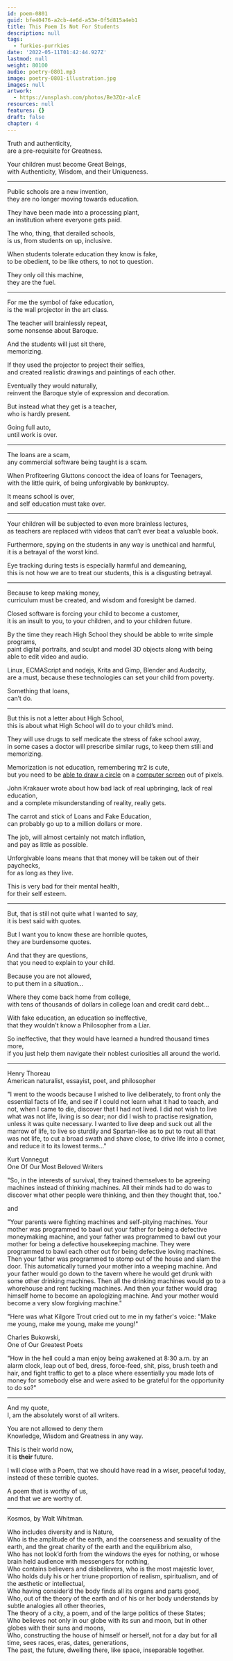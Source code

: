 ```yaml
---
id: poem-0801
guid: bfe40476-a2cb-4e6d-a53e-0f5d815a4eb1
title: This Poem Is Not For Students
description: null
tags:
  - furkies-purrkies
date: '2022-05-11T01:42:44.927Z'
lastmod: null
weight: 80100
audio: poetry-0801.mp3
image: poetry-0801-illustration.jpg
images: null
artwork:
  - https://unsplash.com/photos/Be3ZQz-alcE
resources: null
features: {}
draft: false
chapter: 4
---
```


Truth and authenticity,\
are a pre-requisite for Greatness.

Your children must become Great Beings,\
with Authenticity, Wisdom, and their Uniqueness.

---

Public schools are a new invention,\
they are no longer moving towards education.

They have been made into a processing plant,\
an institution where everyone gets paid.

The who, thing, that derailed schools,\
is us, from students on up, inclusive.

When students tolerate education they know is fake,\
to be obedient, to be like others, to not to question.

They only oil this machine,\
they are the fuel.

---

For me the symbol of fake education,\
is the wall projector in the art class.

The teacher will brainlessly repeat,\
some nonsense about Baroque.

And the students will just sit there,\
memorizing.

If they used the projector to project their selfies,\
and created realistic drawings and paintings of each other.

Eventually they would naturally,\
reinvent the Baroque style of expression and decoration.

But instead what they get is a teacher,\
who is hardly present.

Going full auto,\
until work is over.

---

The loans are a scam,\
any commercial software being taught is a scam.

When Profiteering Gluttons concoct the idea of loans for Teenagers,\
with the little quirk, of being unforgivable by bankruptcy.

It means school is over,\
and self education must take over.

---

Your children will be subjected to even more brainless lectures,\
as teachers are replaced with videos that can’t ever beat a valuable book.

Furthermore, spying on the students in any way is unethical and harmful,\
it is a betrayal of the worst kind.

Eye tracking during tests is especially harmful and demeaning,\
this is not how we are to treat our students, this is a disgusting betrayal.

---

Because to keep making money,\
curriculum must be created, and wisdom and foresight be damed.

Closed software is forcing your child to become a customer,\
it is an insult to you, to your children, and to your children future.

By the time they reach High School they should be abble to write simple programs,\
paint digital portraits, and sculpt and model 3D objects along with being able to edit video and audio.

Linux, ECMAScript and nodejs, Krita and Gimp, Blender and Audacity,\
are a must, because these technologies can set your child from poverty.

Something that loans,\
can’t do.

---

But this is not a letter about High School,\
this is about what High School will do to your child’s mind.

They will use drugs to self medicate the stress of fake school away,\
in some cases a doctor will prescribe similar rugs, to keep them still and memorizing.

Memorization is not education, remembering πr2 is cute,\
but you need to be [able to draw a circle](https://github.com/Jam3/math-as-code) on a [computer screen](https://www.youtube.com/watch?v=8j0UDiN7my4\&list=PLglp04UYZK_PrN6xWo_nJ-8kzyXDyFUwi) out of pixels.

John Krakauer wrote about how bad lack of real upbringing, lack of real education,\
and a complete misunderstanding of reality, really gets.

The carrot and stick of Loans and Fake Education,\
can probably go up to a million dollars or more.

The job, will almost certainly not match inflation,\
and pay as little as possible.

Unforgivable loans means that that money will be taken out of their paychecks,\
for as long as they live.

This is very bad for their mental health,\
for their self esteem.

---

But, that is still not quite what I wanted to say,\
it is best said with quotes.

But I want you to know these are horrible quotes,\
they are burdensome quotes.

And that they are questions,\
that you need to explain to your child.

Because you are not allowed,\
to put them in a situation...

Where they come back home from college,\
with tens of thousands of dollars in college loan and credit card debt...

With fake education, an education so ineffective,\
that they wouldn't know a Philosopher from a Liar.

So ineffective, that they would have learned a hundred thousand times more,\
if you just help them navigate their noblest curiosities all around the world.

---

Henry Thoreau\
American naturalist, essayist, poet, and philosopher

"I went to the woods because I wished to live deliberately, to front only the essential facts of life, and see if I could not learn what it had to teach, and not, when I came to die, discover that I had not lived. I did not wish to live what was not life, living is so dear; nor did I wish to practise resignation, unless it was quite necessary. I wanted to live deep and suck out all the marrow of life, to live so sturdily and Spartan-like as to put to rout all that was not life, to cut a broad swath and shave close, to drive life into a corner, and reduce it to its lowest terms..."

Kurt Vonnegut\
One Of Our Most Beloved Writers

"So, in the interests of survival, they trained themselves to be agreeing machines instead of thinking machines. All their minds had to do was to discover what other people were thinking, and then they thought that, too."

and

"Your parents were fighting machines and self-pitying machines. Your mother was programmed to bawl out your father for being a defective moneymaking machine, and your father was programmed to bawl out your mother for being a defective housekeeping machine. They were programmed to bawl each other out for being defective loving machines. Then your father was programmed to stomp out of the house and slam the door. This automatically turned your mother into a weeping machine. And your father would go down to the tavern where he would get drunk with some other drinking machines. Then all the drinking machines would go to a whorehouse and rent fucking machines. And then your father would drag himself home to become an apologizing machine. And your mother would become a very slow forgiving machine."

"Here was what Kilgore Trout cried out to me in my father's voice: "Make me young, make me young, make me young!"

Charles Bukowski,\
One of Our Greatest Poets

"How in the hell could a man enjoy being awakened at 8:30 a.m. by an alarm clock, leap out of bed, dress, force-feed, shit, piss, brush teeth and hair, and fight traffic to get to a place where essentially you made lots of money for somebody else and were asked to be grateful for the opportunity to do so?"

---

And my quote,\
I, am the absolutely worst of all writers.

You are not allowed to deny them\
Knowledge, Wisdom and Greatness in any way.

This is their world now,\
it is **their** future.

I will close with a Poem, that we should have read in a wiser, peaceful today,\
instead of these terrible quotes.

A poem that is worthy of us,\
and that we are worthy of.

---

Kosmos, by Walt Whitman.

Who includes diversity and is Nature,\
Who is the amplitude of the earth, and the coarseness and sexuality of the earth, and the great charity of the earth and the equilibrium also,\
Who has not look’d forth from the windows the eyes for nothing, or whose brain held audience with messengers for nothing,\
Who contains believers and disbelievers, who is the most majestic lover,\
Who holds duly his or her triune proportion of realism, spiritualism, and of the æsthetic or intellectual,\
Who having consider’d the body finds all its organs and parts good,\
Who, out of the theory of the earth and of his or her body understands by subtle analogies all other theories,\
The theory of a city, a poem, and of the large politics of these States;\
Who believes not only in our globe with its sun and moon, but in other globes with their suns and moons,\
Who, constructing the house of himself or herself, not for a day but for all time, sees races, eras, dates, generations,\
The past, the future, dwelling there, like space, inseparable together.
